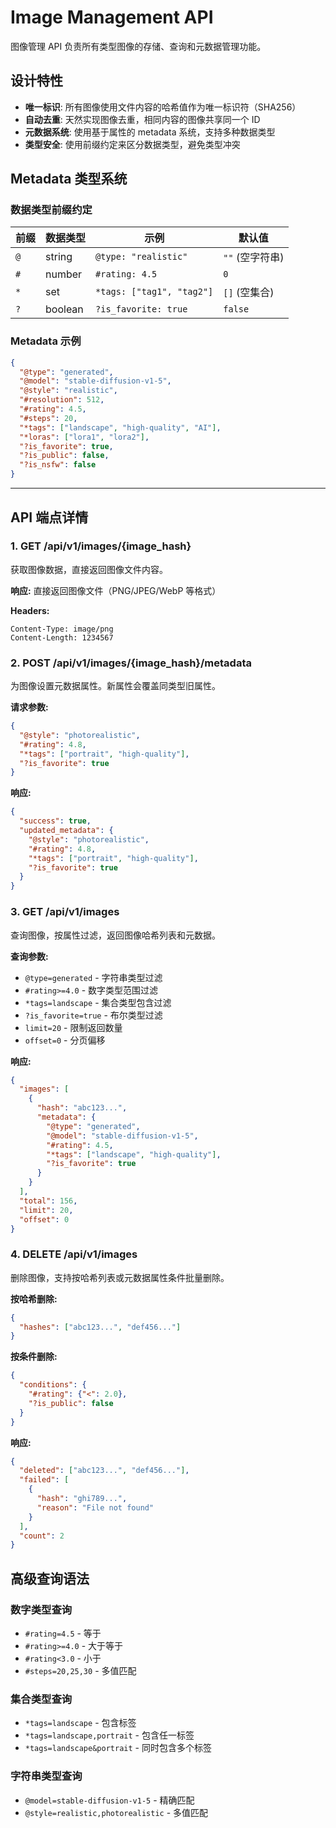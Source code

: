# Image Management API

图像管理 API 负责所有类型图像的存储、查询和元数据管理功能。

## 设计特性

- **唯一标识**: 所有图像使用文件内容的哈希值作为唯一标识符（SHA256）
- **自动去重**: 天然实现图像去重，相同内容的图像共享同一个 ID
- **元数据系统**: 使用基于属性的 metadata 系统，支持多种数据类型
- **类型安全**: 使用前缀约定来区分数据类型，避免类型冲突

## Metadata 类型系统

### 数据类型前缀约定

| 前缀 | 数据类型 | 示例 | 默认值 |
|------|----------|------|---------|
| `@` | string | `@type: "realistic"` | `""` (空字符串) |
| `#` | number | `#rating: 4.5` | `0` |
| `*` | set | `*tags: ["tag1", "tag2"]` | `[]` (空集合) |
| `?` | boolean | `?is_favorite: true` | `false` |

### Metadata 示例

```json
{
  "@type": "generated",
  "@model": "stable-diffusion-v1-5",
  "@style": "realistic",
  "#resolution": 512,
  "#rating": 4.5,
  "#steps": 20,
  "*tags": ["landscape", "high-quality", "AI"],
  "*loras": ["lora1", "lora2"],
  "?is_favorite": true,
  "?is_public": false,
  "?is_nsfw": false
}
```

---

## API 端点详情

### 1. GET /api/v1/images/{image_hash}

获取图像数据，直接返回图像文件内容。

**响应:** 直接返回图像文件（PNG/JPEG/WebP 等格式）

**Headers:**
```
Content-Type: image/png
Content-Length: 1234567
```

### 2. POST /api/v1/images/{image_hash}/metadata

为图像设置元数据属性。新属性会覆盖同类型旧属性。

**请求参数:**

```json
{
  "@style": "photorealistic",
  "#rating": 4.8,
  "*tags": ["portrait", "high-quality"],
  "?is_favorite": true
}
```

**响应:**

```json
{
  "success": true,
  "updated_metadata": {
    "@style": "photorealistic",
    "#rating": 4.8,
    "*tags": ["portrait", "high-quality"],
    "?is_favorite": true
  }
}
```

### 3. GET /api/v1/images

查询图像，按属性过滤，返回图像哈希列表和元数据。

**查询参数:**
- `@type=generated` - 字符串类型过滤
- `#rating>=4.0` - 数字类型范围过滤
- `*tags=landscape` - 集合类型包含过滤
- `?is_favorite=true` - 布尔类型过滤
- `limit=20` - 限制返回数量
- `offset=0` - 分页偏移

**响应:**

```json
{
  "images": [
    {
      "hash": "abc123...",
      "metadata": {
        "@type": "generated",
        "@model": "stable-diffusion-v1-5",
        "#rating": 4.5,
        "*tags": ["landscape", "high-quality"],
        "?is_favorite": true
      }
    }
  ],
  "total": 156,
  "limit": 20,
  "offset": 0
}
```

### 4. DELETE /api/v1/images

删除图像，支持按哈希列表或元数据属性条件批量删除。

**按哈希删除:**

```json
{
  "hashes": ["abc123...", "def456..."]
}
```

**按条件删除:**

```json
{
  "conditions": {
    "#rating": {"<": 2.0},
    "?is_public": false
  }
}
```

**响应:**

```json
{
  "deleted": ["abc123...", "def456..."],
  "failed": [
    {
      "hash": "ghi789...",
      "reason": "File not found"
    }
  ],
  "count": 2
}
```

## 高级查询语法

### 数字类型查询
- `#rating=4.5` - 等于
- `#rating>=4.0` - 大于等于
- `#rating<3.0` - 小于
- `#steps=20,25,30` - 多值匹配

### 集合类型查询
- `*tags=landscape` - 包含标签
- `*tags=landscape,portrait` - 包含任一标签
- `*tags=landscape&portrait` - 同时包含多个标签

### 字符串类型查询
- `@model=stable-diffusion-v1-5` - 精确匹配
- `@style=realistic,photorealistic` - 多值匹配
